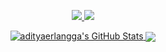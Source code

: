 

<p align="center">
  <a href="https://www.linkedin.com/in/adityaerlanggawibowo/">
    <img src="https://img.shields.io/badge/Aditya%20Erlangga%20Wibowo-blue?style=for-the-badge&logo=Linkedin&logoColor=00AEFF&labelColor=black&color=black">
  </a>
  <a href="mailto:adityaerlangga2003@gmail.com">
    <img src="https://img.shields.io/badge/adityaerlangga2003@gmail.com-0078D4?style=for-the-badge&logo=Microsoft-Outlook&logoColor=00AEFF&labelColor=black&color=black">
  </a>
</p>

<p align="center">
<a href="https://awesome-github-stats.azurewebsites.net/index.html??cardType=level&theme=chartreuse-dark&preferLogin=false">    <img  alt="adityaerlangga's GitHub Stats" src="https://awesome-github-stats.azurewebsites.net/user-stats/adityaerlangga?cardType=level&theme=chartreuse-dark&preferLogin=false" />
</a>
<a href="https://github.com/adityaerlangga">
  <img align="center" src="https://github-readme-stats.vercel.app/api/top-langs/?username=adityaerlangga&layout=compact&theme=chartreuse-dark&langs_count=8" />
</a>
</p>
